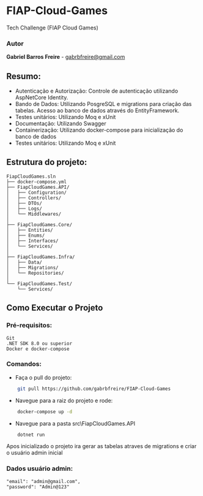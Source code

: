 # FIAP-Cloud-Games

Tech Challenge (FIAP Cloud Games)

### Autor
**Gabriel Barros Freire** - gabrbfreire@gmail.com

## Resumo:

- Autenticação e Autorização: Controle de autenticação utilizando AspNetCore Identity.
- Bando de Dados: Utilizando PosgreSQL e migrations para criação das tabelas. Acesso ao banco de dados através do EntityFramework.
- Testes unitários: Utilizando Moq e xUnit
- Documentação: Utilizando Swagger
- Containerização: Utilizando docker-compose para inicialização do banco de dados
- Testes unitários: Utilizando Moq e xUnit

## Estrutura do projeto:

	FiapCloudGames.sln
	├── docker-compose.yml
	├── FiapCloudGames.API/
	│   ├── Configuration/
	│   ├── Controllers/
	│   ├── DTOs/
	│   ├── Logs/
	│   └── Middlewares/
	│
	├── FiapCloudGames.Core/
	│   ├── Entities/
	│   ├── Enums/
	│   ├── Interfaces/
	│   └── Services/
	│
	├── FiapCloudGames.Infra/
	│   ├── Data/
	│   ├── Migrations/
	│   └── Repositories/
	│
	└── FiapCloudGames.Test/
	    └── Services/

## Como Executar o Projeto
### Pré-requisitos:
	
	Git
	.NET SDK 8.0 ou superior
	Docker e docker-compose
	
### Comandos:
- Faça o pull do projeto:
```bash
	git pull https://github.com/gabrbfreire/FIAP-Cloud-Games
```
- Navegue para a raiz do projeto e rode:
```bash
	docker-compose up -d
```
- Navegue para a pasta src\FiapCloudGames.API	
```bash
 	dotnet run
```
Apos inicializado o projeto ira gerar as tabelas atraves de migrations e criar o usuário admin inicial


### Dados usuário admin:
	"email": "admin@gmail.com",
	"password": "Admin@123"
